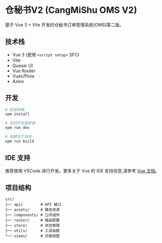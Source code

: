 # 仓秘书V2 (CangMiShu OMS V2)

基于 Vue 3 + Vite 开发的仓秘书订单管理系统(OMS)第二版。

## 技术栈

- Vue 3 (使用 `<script setup>` SFC)
- Vite
- Quasar UI
- Vue Router
- Vuex/Pinia
- Axios

## 开发

```bash
# 安装依赖
npm install

# 启动开发服务器
npm run dev

# 构建生产版本
npm run build
```

## IDE 支持

推荐使用 VSCode 进行开发。更多关于 Vue 的 IDE 支持信息,请参考 [Vue 文档](https://vuejs.org/guide/scaling-up/tooling.html#ide-support)。

## 项目结构

```
src/
├── api/        # API 接口
├── assets/     # 静态资源
├── components/ # 公共组件
├── router/     # 路由配置
├── store/      # 状态管理
├── utils/      # 工具函数
└── views/      # 页面视图
```

